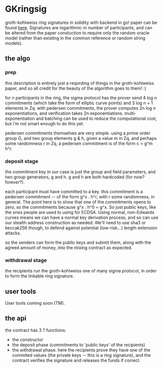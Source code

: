 # GKringsig

groth-kohlweiss ring signatures in solidity with backend in go!  paper can be
found [here](https://eprint.iacr.org/2014/764). Signatures are logarithmic in
number of participants, and can be altered from the paper constuction to
require only the random oracle model (rather than existing in the common
reference or random string models).

## the algo

### prep

this description is entirely just a reqording of things in the groth-kohlweiss
paper, and so all credit for the beauty of the algorithm goes to them! :)

for n participants in the ring, the sigma protocol has the prover send 4 log n
commitments (which take the form of elliptic curve points) and 3 log n + 1
elements in Zq.  with pedersen commitments, the prover computes 2n log n
exponentiations, and verification takes 2n exponentiations.
multi-exponentiation and batching can be used to reduce the computational
cost, but i'm not smart enough to do this yet.

pedersen commitments themselves are very simple. using a prime order group G,
and two group elements g & h, given a value m in Zq, and perhaps some
randomness r in Zq, a pedersen commitment is of the form c = g^m h^r.

### deposit stage

the commitment key in our case is just the group and field parameters, and two group
generators, g and h. g and h are both hardcoded (for now? forever?).

each participant must have committed to a key. this commitment is a pedersen commitment
-- of the form g^x . h^r, with r some randomness, in general. The point here is to show
that one of the commitments opens to zero, so the commitments because g^x . h^0 = g^x.
So just public keys, like the ones people are used to using for ECDSA. Using normal,
non-Edwards curves means we can have a normal key derivation process, and so can use our
stealth address construction as needed. We'll need to use sha3 or keccak256 though, to
defend against potential (low-risk...) length extension attacks.

so the senders can form the public keys and submit them, along with the agreed amount of
money, into the mixing contract as expected.

### withdrawal stage

the recipients run the groth-kohlweiss one of many sigma protocol, in order to form the
linkable ring signature.



## user tools

User tools coming soon (TM).

## the api

the contract has 3 ? functions:
- the constructor
- the deposit phase (commitments to 'public keys' of the recipients)
- the withdrawal phase. here the recipients prove they have one of the commited
  values (the private keys -- this is a ring signature), and the contract
  verifies the signature and releases the funds if correct.
